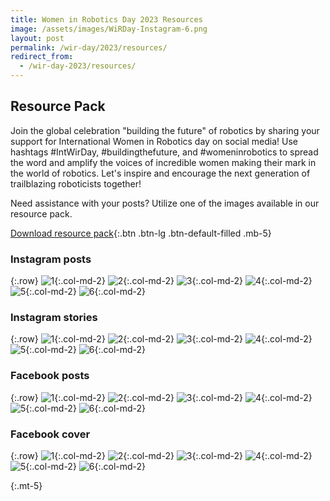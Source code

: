 ```yaml
---
title: Women in Robotics Day 2023 Resources
image: /assets/images/WiRDay-Instagram-6.png
layout: post
permalink: /wir-day/2023/resources/
redirect_from:
  - /wir-day-2023/resources/
---
```


## Resource Pack

Join the global celebration "building the future" of robotics by sharing your support for International Women in Robotics day on social media! Use hashtags #IntWirDay, #buildingthefuture, and #womeninrobotics to spread the word and amplify the voices of incredible women making their mark in the world of robotics. Let's inspire and encourage the next generation of trailblazing roboticists together!

Need assistance with your posts? Utilize one of the images available in our resource pack.

[Download resource pack](https://drive.google.com/file/d/1asKyRav9xHnphMbtNNbLf2FMxr6YteDd/view?usp=sharing){:.btn .btn-lg .btn-default-filled .mb-5}

### Instagram posts

{:.row}
![1](/assets/images/WiRDay-Instagram-1.png){:.col-md-2}
![2](/assets/images/WiRDay-Instagram-2.png){:.col-md-2}
![3](/assets/images/WiRDay-Instagram-3.png){:.col-md-2}
![4](/assets/images/WiRDay-Instagram-4.png){:.col-md-2}
![5](/assets/images/WiRDay-Instagram-5.png){:.col-md-2}
![6](/assets/images/WiRDay-Instagram-6.png){:.col-md-2}

### Instagram stories

{:.row}
![1](/assets/images/WiRDay-Instagram-Story-1.png){:.col-md-2}
![2](/assets/images/WiRDay-Instagram-Story-2.png){:.col-md-2}
![3](/assets/images/WiRDay-Instagram-Story-3.png){:.col-md-2}
![4](/assets/images/WiRDay-Instagram-Story-4.png){:.col-md-2}
![5](/assets/images/WiRDay-Instagram-Story-5.png){:.col-md-2}
![6](/assets/images/WiRDay-Instagram-Story-6.png){:.col-md-2}

### Facebook posts

{:.row}
![1](/assets/images/WiRDay-Facebook-Post-1.png){:.col-md-2}
![2](/assets/images/WiRDay-Facebook-Post-2.png){:.col-md-2}
![3](/assets/images/WiRDay-Facebook-Post-3.png){:.col-md-2}
![4](/assets/images/WiRDay-Facebook-Post-4.png){:.col-md-2}
![5](/assets/images/WiRDay-Facebook-Post-5.png){:.col-md-2}
![6](/assets/images/WiRDay-Facebook-Post-6.png){:.col-md-2}

### Facebook cover

{:.row}
![1](/assets/images/WiRDay-Facebook-Cover-1.png){:.col-md-2}
![2](/assets/images/WiRDay-Facebook-Cover-2.png){:.col-md-2}
![3](/assets/images/WiRDay-Facebook-Cover-3.png){:.col-md-2}
![4](/assets/images/WiRDay-Facebook-Cover-4.png){:.col-md-2}
![5](/assets/images/WiRDay-Facebook-Cover-5.png){:.col-md-2}
![6](/assets/images/WiRDay-Facebook-Cover-6.png){:.col-md-2}

{:.mt-5}
